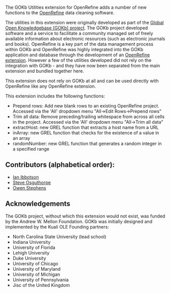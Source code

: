 The GOKb Utilities extension for OpenRefine adds a number of new functions to the [OpenRefine](http://openrefine.org) data cleaning software.

The utilities in this extension were originally developed as part of the [Global Open Knowledgebase (GOKb) project](https://gokb.openlibraryfoundation.org/gokb/). The GOKb project developed software and a service to facilitate a community managed set of freely available information about electronic resources (such as electronic journals and books). OpenRefine is a key part of the data management process within GOKb and OpenRefine was highly integrated into the GOKb application and database through the development of an [OpenRefine extension](https://github.com/k-int/gokb-phase1/tree/dev-integration/refine/extensions/gokb). However a few of the utilities developed did not rely on the integration with GOKb - and they have now been separated from the main extension and bundled together here.

This extension does not rely on GOKb at all and can be used directly with OpenRefine like any OpenRefine extension.

This extension includes the following functions:

- Prepend rows: Add new blank rows to an existing OpenRefine project. Accessed via the 'All' dropdown menu "All->Edit Rows->Prepend rows"
- Trim all data: Remove preceding/trailing whitespace from across all cells in the project. Accessed via the 'All' dropdown menu "All->Trim all data"
- extractHost: new GREL function that extracts a host name from a URL
- inArray: new GREL function that checks for the existence of a value in an array
- randomNumber: new GREL function that generates a random integer in a specified range

## Contributors (alphabetical order):

- [Ian Ibbotson](https://github.com/ianibbo)
- [Steve Osguthorpe](https://github.com/sosguthorpe)
- [Owen Stephens](https://github.com/ostephens)

## Acknowledgements
The GOKb project, without which this extension would not exist, was funded by the Andrew W. Mellon Foundation. GOKb was initially designed and implemented by the Kuali OLE Founding partners: 
- North Carolina State University (lead school)
- Indiana University
- University of Florida
- Lehigh University
- Duke University
- University of Chicago
- University of Maryland
- University of Michigan
- University of Pennsylvania
- Jisc of the United Kingdom
